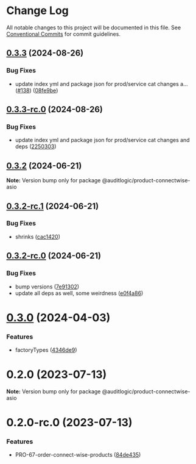 # Change Log

All notable changes to this project will be documented in this file.
See [Conventional Commits](https://conventionalcommits.org) for commit guidelines.

## [0.3.3](https://github.com/auditlogic/product/compare/@auditlogic/product-connectwise-asio@0.3.2...@auditlogic/product-connectwise-asio@0.3.3) (2024-08-26)


### Bug Fixes

* update index yml and package json for prod/service cat changes a… ([#138](https://github.com/auditlogic/product/issues/138)) ([08fe9be](https://github.com/auditlogic/product/commit/08fe9beb1c8457462a19bc69caa02e6212d97e1a))





## [0.3.3-rc.0](https://github.com/auditlogic/product/compare/@auditlogic/product-connectwise-asio@0.3.2...@auditlogic/product-connectwise-asio@0.3.3-rc.0) (2024-08-26)


### Bug Fixes

* update index yml and package json for prod/service cat changes and deps ([2250303](https://github.com/auditlogic/product/commit/225030363a363608240135b7ebed386b28f01e4b))





## [0.3.2](https://github.com/auditlogic/product/compare/@auditlogic/product-connectwise-asio@0.3.2-rc.1...@auditlogic/product-connectwise-asio@0.3.2) (2024-06-21)

**Note:** Version bump only for package @auditlogic/product-connectwise-asio





## [0.3.2-rc.1](https://github.com/auditlogic/product/compare/@auditlogic/product-connectwise-asio@0.3.2-rc.0...@auditlogic/product-connectwise-asio@0.3.2-rc.1) (2024-06-21)


### Bug Fixes

* shrinks ([cac1420](https://github.com/auditlogic/product/commit/cac14200fefcd8183ab69fe89a47bd3f70f563e9))





## [0.3.2-rc.0](https://github.com/auditlogic/product/compare/@auditlogic/product-connectwise-asio@0.3.0...@auditlogic/product-connectwise-asio@0.3.2-rc.0) (2024-06-21)


### Bug Fixes

* bump versions ([7e91302](https://github.com/auditlogic/product/commit/7e913023b8b312150ed7762c32fbbe616be71de5))
* update all deps as well, some weirdness ([e0f4a86](https://github.com/auditlogic/product/commit/e0f4a864714e2d3de6bbf3da014d5312fe53be2f))





# [0.3.0](https://github.com/auditlogic/product/compare/@auditlogic/product-connectwise-asio@0.2.0...@auditlogic/product-connectwise-asio@0.3.0) (2024-04-03)


### Features

* factoryTypes ([4346de9](https://github.com/auditlogic/product/commit/4346de92693aee892fccf725338ffc7b80ab182b))





# 0.2.0 (2023-07-13)

**Note:** Version bump only for package @auditlogic/product-connectwise-asio





# 0.2.0-rc.0 (2023-07-13)


### Features

* PRO-67-order-connect-wise-products ([84de435](https://github.com/auditlogic/product/commit/84de435ea0a7f0df9b42d3cc594078eda521a9d8))
